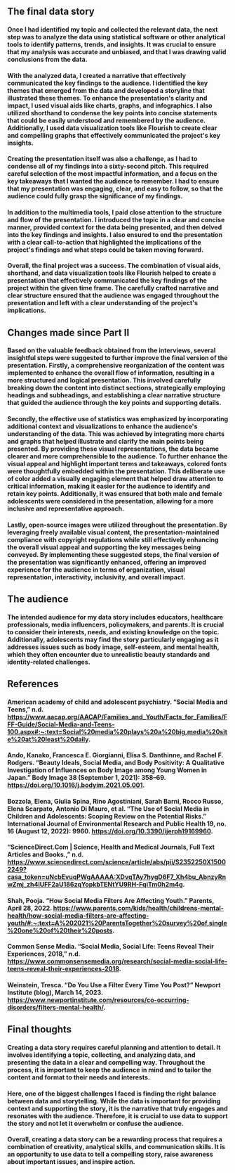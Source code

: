 
## The final data story

 
  
#### Once I had identified my topic and collected the relevant data, the next step was to analyze the data using statistical software or other analytical tools to identify patterns, trends, and insights. It was crucial to ensure that my analysis was accurate and unbiased, and that I was drawing valid conclusions from the data.

#### With the analyzed data, I created a narrative that effectively communicated the key findings to the audience. I identified the key themes that emerged from the data and developed a storyline that illustrated these themes. To enhance the presentation's clarity and impact, I used visual aids like charts, graphs, and infographics. I also utilized shorthand to condense the key points into concise statements that could be easily understood and remembered by the audience. Additionally, I used data visualization tools like Flourish to create clear and compelling graphs that effectively communicated the project's key insights.

#### Creating the presentation itself was also a challenge, as I had to condense all of my findings into a sixty-second pitch. This required careful selection of the most impactful information, and a focus on the key takeaways that I wanted the audience to remember. I had to ensure that my presentation was engaging, clear, and easy to follow, so that the audience could fully grasp the significance of my findings.

#### In addition to the multimedia tools, I paid close attention to the structure and flow of the presentation. I introduced the topic in a clear and concise manner, provided context for the data being presented, and then delved into the key findings and insights. I also ensured to end the presentation with a clear call-to-action that highlighted the implications of the project's findings and what steps could be taken moving forward.

#### Overall, the final project was a success. The combination of visual aids, shorthand, and data visualization tools like Flourish helped to create a presentation that effectively communicated the key findings of the project within the given time frame. The carefully crafted narrative and clear structure ensured that the audience was engaged throughout the presentation and left with a clear understanding of the project's implications.

## Changes made since Part II

#### Based on the valuable feedback obtained from the interviews, several insightful steps were suggested to further improve the final version of the presentation. Firstly, a comprehensive reorganization of the content was implemented to enhance the overall flow of information, resulting in a more structured and logical presentation. This involved carefully breaking down the content into distinct sections, strategically employing headings and subheadings, and establishing a clear narrative structure that guided the audience through the key points and supporting details.

#### Secondly, the effective use of statistics was emphasized by incorporating additional context and visualizations to enhance the audience's understanding of the data. This was achieved by integrating more charts and graphs that helped illustrate and clarify the main points being presented. By providing these visual representations, the data became clearer and more comprehensible to the audience. To further enhance the visual appeal and highlight important terms and takeaways, colored fonts were thoughtfully embedded within the presentation. This deliberate use of color added a visually engaging element that helped draw attention to critical information, making it easier for the audience to identify and retain key points. Additionally, it was ensured that both male and female adolescents were considered in the presentation, allowing for a more inclusive and representative approach. 

#### Lastly, open-source images were utilized throughout the presentation. By leveraging freely available visual content, the presentation-maintained compliance with copyright regulations while still effectively enhancing the overall visual appeal and supporting the key messages being conveyed. By implementing these suggested steps, the final version of the presentation was significantly enhanced, offering an improved experience for the audience in terms of organization, visual representation, interactivity, inclusivity, and overall impact.




## The audience

#### The intended audience for my data story includes educators, healthcare professionals, media influencers, policymakers, and parents. It is crucial to consider their interests, needs, and existing knowledge on the topic. Additionally, adolescents may find the story particularly engaging as it addresses issues such as body image, self-esteem, and mental health, which they often encounter due to unrealistic beauty standards and identity-related challenges.




## References

#### American academy of child and adolescent psychiatry. “Social Media and Teens,” n.d. https://www.aacap.org/AACAP/Families_and_Youth/Facts_for_Families/FFF-Guide/Social-Media-and-Teens-100.aspx#:~:text=Social%20media%20plays%20a%20big,media%20site%20at%20least%20daily. 
#### Ando, Kanako, Francesca E. Giorgianni, Elisa S. Danthinne, and Rachel F. Rodgers. “Beauty Ideals, Social Media, and Body Positivity: A Qualitative Investigation of Influences on Body Image among Young Women in Japan.” Body Image 38 (September 1, 2021): 358–69. https://doi.org/10.1016/j.bodyim.2021.05.001. 
#### Bozzola, Elena, Giulia Spina, Rino Agostiniani, Sarah Barni, Rocco Russo, Elena Scarpato, Antonio Di Mauro, et al. “The Use of Social Media in Children and Adolescents: Scoping Review on the Potential Risks.” International Journal of Environmental Research and Public Health 19, no. 16 (August 12, 2022): 9960. https://doi.org/10.3390/ijerph19169960.
#### “ScienceDirect.Com | Science, Health and Medical Journals, Full Text Articles and Books.,” n.d. https://www.sciencedirect.com/science/article/abs/pii/S2352250X15002249?casa_token=uNcbEvuqPWgAAAAA:XDvqTAy7hygD6F7_Xh4bu_AbnzyRnwZmj_zh4IUFF2aU186zqYopkbTENtYU9RH-FqiTm0h2m4g. 
#### Shah, Pooja. “How Social Media Filters Are Affecting Youth.” Parents, April 28, 2022. https://www.parents.com/kids/health/childrens-mental-health/how-social-media-filters-are-affecting-youth/#:~:text=A%202021%20ParentsTogether%20survey%20of,single%20one%20of%20their%20posts. 
#### Common Sense Media. “Social Media, Social Life: Teens Reveal Their Experiences, 2018,” n.d. https://www.commonsensemedia.org/research/social-media-social-life-teens-reveal-their-experiences-2018. 
#### Weinstein, Tresca. “Do You Use a Filter Every Time You Post?” Newport Institute (blog), March 14, 2023. https://www.newportinstitute.com/resources/co-occurring-disorders/filters-mental-health/. 


## Final thoughts


#### Creating a data story requires careful planning and attention to detail. It involves identifying a topic, collecting, and analyzing data, and presenting the data in a clear and compelling way. Throughout the process, it is important to keep the audience in mind and to tailor the content and format to their needs and interests.

#### Here, one of the biggest challenges I faced is finding the right balance between data and storytelling. While the data is important for providing context and supporting the story, it is the narrative that truly engages and resonates with the audience. Therefore, it is crucial to use data to support the story and not let it overwhelm or confuse the audience.

#### Overall, creating a data story can be a rewarding process that requires a combination of creativity, analytical skills, and communication skills. It is an opportunity to use data to tell a compelling story, raise awareness about important issues, and inspire action.

